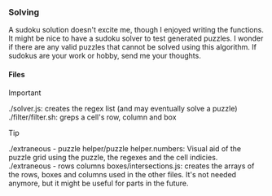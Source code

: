 ### Solving
A sudoku solution doesn't excite me, though I enjoyed writing the functions. It might be nice to have a sudoku solver to test generated puzzles. I wonder if there are any valid puzzles that cannot be solved using this algorithm. If sudokus are your work or hobby, send me your thoughts.

#### Files

> [!IMPORTANT]
> ./solver.js: creates the regex list (and may eventually solve a puzzle) <br />
> ./filter/filter.sh: greps a cell's row, column and box

> [!TIP]
> ./extraneous - puzzle helper/puzzle helper.numbers: Visual aid of the puzzle grid using the puzzle, the regexes and the cell indicies. <br />
> ./extraneous - rows columns boxes/intersections.js: creates the arrays of the rows, boxes and columns used in the other files. It's not needed anymore, but it might be useful for parts in the future.

